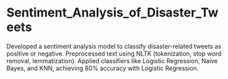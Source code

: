 # Sentiment_Analysis_of_Disaster_Tweets
Developed a sentiment analysis model to classify disaster-related tweets as positive or negative. Preprocessed text using NLTK (tokenization, stop word removal, lemmatization). Applied classifiers like Logistic Regression, Naive Bayes, and KNN, achieving 80% accuracy with Logistic Regression.
